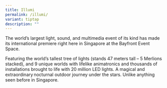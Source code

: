 ```yaml
---
title: Illumi
permalink: /illumi/
variant: tiptap
description: ""
---
```

<p>The world’s largest light, sound, and multimedia event of its kind has
made its international premiere right here in Singapore at the Bayfront
Event Space.</p>
<p>Featuring the world’s tallest tree of lights (stands 47 meters tall –
5 Merlions stacked), and 9 unique worlds with lifelike animatronics and
thousands of installations brought to life with 20 million LED lights.
A magical and extraordinary nocturnal outdoor journey under the stars.
Unlike anything seen before in Singapore.</p>
<p></p>